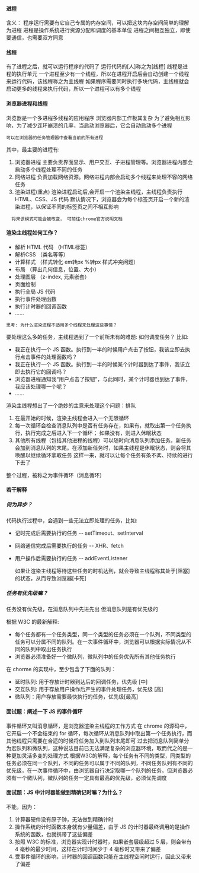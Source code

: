 #### 进程

 含义： 程序运行需要有它自己专属的内存空间，可以把这块内存空间简单的理解为进程
 进程是操作系统进行资源分配和调度的基本单位
 进程之间相互独立，即使要通信，也需要双方同意

#### 线程

 有了进程之后，就可以运行程序的代码了
 运行代码的[人]称之为[线程]
 线程是进程的执行单元
 一个进程至少有一个线程，所以在进程开启后会自动创建一个线程来运行代码，该线程称之为主线程
 如果程序需要同时执行多块代码，主线程就会启动更多的线程来执行代码，所以一个进程可以有多个线程

#### 浏览器进程和线程

 浏览器是一个多进程多线程的应用程序
 浏览器内部工作极其复杂
 为了避免相互影响，为了减少连环崩溃的几率，当启动浏览器后，它会自动启动多个进程

 ```  eg
 可以在浏览器的任务管理器中查看当前的所有进程
 ```

其中，最主要的进程有:

  1. 浏览器进程
    主要负责界面显示、用户交互、子进程管理等。浏览器进程内部会启动多个线程处理不同的任务
  2. 网络进程
    负责加载网络资源。网络进程内部会启动多个线程来处理不容的网络任务
  3. 渲染进程(重点)
    渲染进程启动后,会开启一个渲染主线程，主线程负责执行 HTML、CSS、JS 代码
    默认情况下，浏览器会为每个标签页开启一个新的渲染进程，以保证不同的标签页之间不相互影响

``` eg
  将来该模式可能会被改变， 可前往chrome官方说明文档
```

#### 渲染主线程如何工作？

- 解析 HTML 代码 （HTML标签）
- 解析CSS （类名等等）
- 计算样式 （样式转化 em转px %转px 样式冲突问题）
- 布局 （算出几何信息，位置、大小）
- 处理图层 （z-index, 元素嵌套）
- 页面绘制
- 执行全局 JS 代码
- 执行事件处理函数
- 执行计时器的回调函数
- ......

 ``` eg
 思考: 为什么渲染进程不适用多个线程来处理这些事情？
 ```

 要处理这么多的任务，主线程遇到了一个前所未有的难题: 如何调度任务？
 比如:

- 我正在执行一个 JS 函数。执行到一半的时候用户点击了按钮，我该立即去执行点击事件的处理函数吗？
- 我正在执行一个 JS 函数。执行到一半的时候某个计时器到达了事件，我该立即去执行它的回调吗？
- 浏览器进程通知我“用户点击了按钮”，与此同时，某个计时器也到达了事件，我应该处理哪一个呢？
- ......

渲染主线程想出了一个绝妙的主意来处理这个问题：排队

 1. 在最开始的时候，渲染主线程会进入一个无限循环
 2. 每一次循环会检查消息队列中是否有任务存在，如果有，就取出第一个任务执行，执行完成之后进入下一个循环； 如果没有，则进入休眠状态
 3. 其他所有线程（包括其他进程的线程）可以随时向消息队列添加任务。新任务会加到消息队列的末尾。在添加新任务时，如果主线程是休眠状态，则会将其唤醒以继续循环拿取任务
 这样一来，就可以让每个任务有条不紊、持续的进行下去了

 整个过程，被称之为事件循环（消息循环）

#### 若干解释

##### 何为异步？

 代码执行过程中，会遇到一些无法立即处理的任务，比如:

- 记时完成后需要执行的任务 -- setTimeout、setInterval
- 网络通信完成后需要执行的任务 -- XHR、fetch
- 用户操作后需要执行的任务  -- addEventListener

  如果让渲染主线程等待这些任务的时机达到，就会导致主线程称其处于[阻塞]的状态，从而导致浏览器[卡死]

##### 任务有优先级嘛？

任务没有优先级，在消息队列中先进先出
但消息队列是有优先级的

根据 W3C 的最新解释:

- 每个任务都有一个任务类型，同一个类型的任务必须在一个队列，不同类型的任务可以分属不同的队列。在一次事件循环中，浏览器可以根据实际情况从不同的队列中取出任务执行
- 浏览器必须准备好一个微队列，微队列中的任务优先所有其他任务执行

在 chorme 的实现中，至少包含了下面的队列：

- 延时队列: 用于存放计时器到达后的回调任务，优先级 [中]
- 交互队列: 用于存放用户操作后产生的事件处理任务，优先级 [高]
- 微队列：用户存放需要最快执行的任务，优先级[最高]

#### 面试题：阐述一下 JS 的事件循环

事件循环又叫消息循环，是浏览器渲染主线程的工作方式
在 chrome 的源码中，它开启一个不会结束的 for 循环，每次循环从消息队列中取出第一个任务执行，而其他线程只需要在合适的时候将任务加入到队列末尾即可
过去把消息队列简单分为宏队列和微队列，这种说法目前已无法满足复杂的浏览器环境，取而代之的是一种更加灵活多变的处理方式
根据W3C的解释，每个任务有不同的类型，同类型的任务必须在同一个队列，不同的任务可以属于不同的队列，不同任务队列有不同的优先级，在一次事件循环中，由浏览器自行决定取哪一个队列的任务。但浏览器必须有一个微队列，微队列的任务一定具有最高的优先级，必须优先调度

#### 面试题：JS 中计时器能做到精确记时嘛？为什么？

不能，因为：

 1. 计算器硬件没有原子钟，无法做到精确计时
 2. 操作系统的计时函数本身就有少量偏差，由于 JS 的计时器最终调用的是操作系统的函数，也就携带了这些偏差
 3. 按照 W3C 的标准，浏览器实现计时器时，如果嵌套层级超过 5 层，则会带有 4 毫秒的最少时间，这样在计时时间少于 4 毫秒时又带来了偏差
 4. 受事件循环的影响，计时器的回调函数只能在主线程空闲时运行，因此又带来了偏差